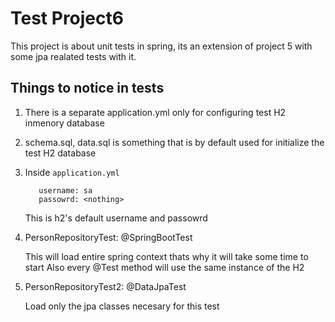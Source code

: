 # Test Project6

This project is about unit tests in spring, its an extension of project 5 with some jpa realated tests with it.



## Things to notice in tests

1.  There is a separate application.yml only for configuring test H2 inmenory database
2.  schema.sql, data.sql is something that is by default used for initialize the test H2 database
3.  Inside `application.yml`
    ```
       username: sa
       passowrd: <nothing>
    ```   
    This is h2's default username and passowrd

3.  PersonRepositoryTest: @SpringBootTest

    This will load entire spring context thats why it will take some time to start
    Also every @Test method will use the same instance of the H2    
    
4.  PersonRepositoryTest2: @DataJpaTest

    Load only the jpa classes necesary for this test
   
